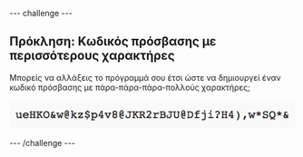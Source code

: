 --- challenge ---
## Πρόκληση: Κωδικός πρόσβασης με περισσότερους χαρακτήρες
Μπορείς να αλλάξεις το πρόγραμμά σου έτσι ώστε να δημιουργεί έναν κωδικό πρόσβασης με πάρα-πάρα-πάρα-πολλούς χαρακτήρες;

![στιγμιότυπο οθόνης](images/passwords-long.png)




--- /challenge ---